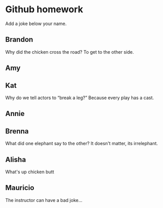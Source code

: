 # Github homework

Add a joke below your name.


## Brandon
Why did the chicken cross the road?
To get to the other side.
## Amy

## Kat
Why do we tell actors to “break a leg?” Because every play has a cast.

## Annie

## Brenna
What did one elephant say to the other?
It doesn't matter, its irrelephant. 

## Alisha
What's up chicken butt

## Mauricio
The instructor can have a bad joke...
